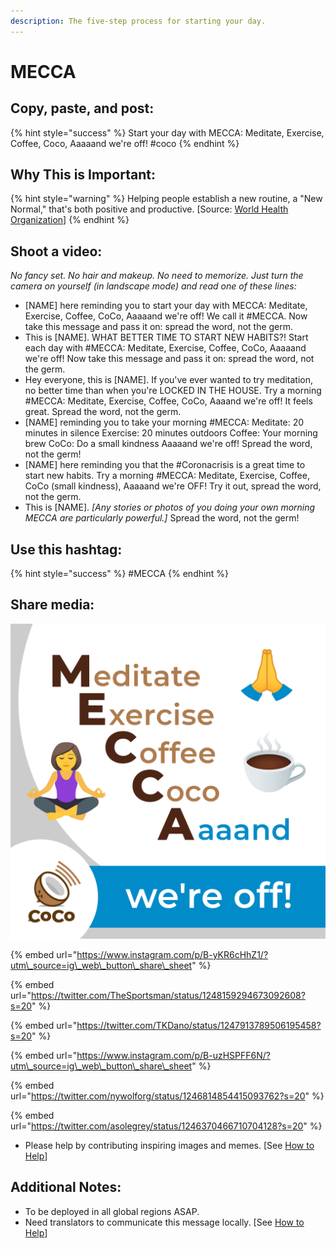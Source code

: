 ```yaml
---
description: The five-step process for starting your day.
---
```


# MECCA

## Copy, paste, and post:

{% hint style="success" %}
Start your day with MECCA: Meditate, Exercise, Coffee, Coco, Aaaaand we're off! \#coco
{% endhint %}

## Why This is Important:

{% hint style="warning" %}
Helping people establish a new routine, a "New Normal," that's both positive and productive. \[Source: [World Health Organization](https://www.who.int/publications-detail/outbreak-communication-best-practices-for-communicating-with-the-public-during-an-outbreak)\]
{% endhint %}

## Shoot a video:

_No fancy set. No hair and makeup. No need to memorize. Just turn the camera on yourself \(in landscape mode\) and read one of these lines:_

* \[NAME\] here reminding you to start your day with MECCA: Meditate, Exercise, Coffee, CoCo, Aaaaand we're off! We call it \#MECCA. Now take this message and pass it on: spread the word, not the germ. 
* This is \[NAME\]. WHAT BETTER TIME TO START NEW HABITS?! Start each day with \#MECCA: Meditate, Exercise, Coffee, CoCo, Aaaaand we're off! Now take this message and pass it on: spread the word, not the germ. 
* Hey everyone, this is \[NAME\]. If you've ever wanted to try meditation, no better time than when you're LOCKED IN THE HOUSE. Try a morning \#MECCA: Meditate, Exercise, Coffee, CoCo, Aaaand we're off! It feels great. Spread the word, not the germ. 
* \[NAME\] reminding you to take your morning \#MECCA: Meditate: 20 minutes in silence Exercise: 20 minutes outdoors Coffee: Your morning brew CoCo: Do a small kindness Aaaaand we're off! Spread the word, not the germ! 
* \[NAME\] here reminding you that the \#Coronacrisis is a great time to start new habits. Try a morning \#MECCA: Meditate, Exercise, Coffee, CoCo \(small kindness\), Aaaaand we're OFF! Try it out, spread the word, not the germ. 
* This is \[NAME\]. _\[Any stories or photos of you doing your own morning MECCA are particularly powerful.\]_ Spread the word, not the germ!

## Use this hashtag:

{% hint style="success" %}
\#MECCA
{% endhint %}

## Share media:

![](../.gitbook/assets/mecca.png)

{% embed url="https://www.instagram.com/p/B-yKR6cHhZ1/?utm\_source=ig\_web\_button\_share\_sheet" %}

{% embed url="https://twitter.com/TheSportsman/status/1248159294673092608?s=20" %}

{% embed url="https://twitter.com/TKDano/status/1247913789506195458?s=20" %}

{% embed url="https://www.instagram.com/p/B-uzHSPFF6N/?utm\_source=ig\_web\_button\_share\_sheet" %}

{% embed url="https://twitter.com/nywolforg/status/1246814854415093762?s=20" %}

{% embed url="https://twitter.com/asolegrey/status/1246370466710704128?s=20" %}

* Please help by contributing inspiring images and memes. \[See [How to Help](../how-to-help.md)\]

## Additional Notes:

* To be deployed in all global regions ASAP.
* Need translators to communicate this message locally. \[See [How to Help](../how-to-help.md)\]

